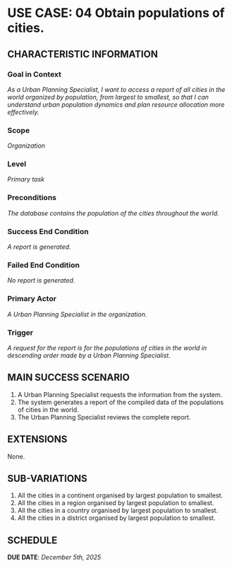 # USE CASE: 04 Obtain populations of cities.

## CHARACTERISTIC INFORMATION

### Goal in Context

*As a Urban Planning Specialist, I want to access a report of all cities in the world organized by population, from largest to smallest, so that I can understand urban population dynamics and plan resource allocation more effectively.*

### Scope

*Organization*

### Level

*Primary task*

### Preconditions

*The database contains the population of the cities throughout the world.*

### Success End Condition

*A report is generated.*

### Failed End Condition

*No report is generated.*

### Primary Actor

*A Urban Planning Specialist in the organization.*

### Trigger

*A request for the report is for the populations of cities in the world in descending order made by a Urban Planning Specialist.*

## MAIN SUCCESS SCENARIO

1. A Urban Planning Specialist requests the information from the system.
2. The system generates a report of the compiled data of the populations of cities in the world.
3. The Urban Planning Specialist reviews the complete report.

## EXTENSIONS

None.

## SUB-VARIATIONS

1. All the cities in a continent organised by largest population to smallest.
2. All the cities in a region organised by largest population to smallest.
3. All the cities in a country organised by largest population to smallest.
4. All the cities in a district organised by largest population to smallest.


## SCHEDULE

**DUE DATE**:  *December 5th, 2025*
